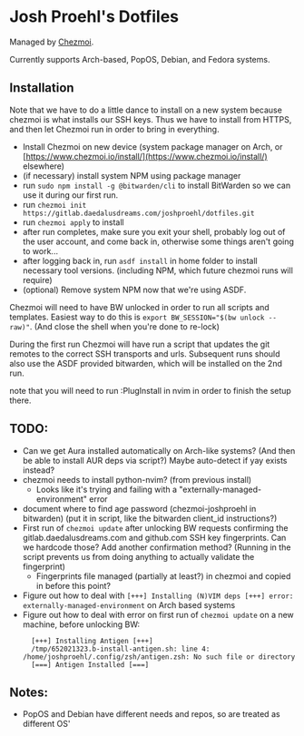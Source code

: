 # Josh Proehl's Dotfiles

Managed by [Chezmoi](https://www.chezmoi.io).

Currently supports Arch-based, PopOS, Debian, and Fedora systems.

## Installation
Note that we have to do a little dance to install on a new system because chezmoi is what installs our SSH keys. Thus we have to install from HTTPS, and then let Chezmoi run in order to bring in everything.

- Install Chezmoi on new device (system package manager on Arch, or [https://www.chezmoi.io/install/](https://www.chezmoi.io/install/) elsewhere) 
- (if necessary) install system NPM using package manager
- run `sudo npm install -g @bitwarden/cli` to install BitWarden so we can use it during our first run.
- run `chezmoi init https://gitlab.daedalusdreams.com/joshproehl/dotfiles.git`
- run `chezmoi apply` to install
- after run completes, make sure you exit your shell, probably log out of the user account, and come back in, otherwise some things aren't going to work...
- after logging back in, run `asdf install` in home folder to install necessary tool versions. (including NPM, which future chezmoi runs will require)
- (optional) Remove system NPM now that we're using ASDF.

Chezmoi will need to have BW unlocked in order to run all scripts and templates. Easiest way to do this is `export BW_SESSION="$(bw unlock --raw)"`. (And close the shell when you're done to re-lock)

During the first run Chezmoi will have run a script that updates the git remotes to the correct SSH transports and urls. Subsequent runs should also use the ASDF provided bitwarden, which will be installed on the 2nd run.

note that you will need to run :PlugInstall in nvim in order to finish the setup there.


## TODO: 
- Can we get Aura installed automatically on Arch-like systems? (And then be able to install AUR deps via script?) Maybe auto-detect if yay exists instead?
- chezmoi needs to install python-nvim? (from previous install)
  - Looks like it's trying and failing with a "externally-managed-environment" error
- document where to find age password (chezmoi-joshproehl in bitwarden) (put it in script, like the bitwarden client_id instructions?)
- First run of `chezmoi update` after unlocking BW requests confirming the gitlab.daedalusdreams.com and github.com SSH key fingerprints. Can we hardcode those? Add another confirmation method? (Running in the script prevents us from doing anything to actually validate the fingerprint)
  - Fingerprints file managed (partially at least?) in chezmoi and copied in before this point?
- Figure out how to deal with `[+++] Installing (N)VIM deps [+++] error: externally-managed-environment` on Arch based systems
- Figure out how to deal with error on first run of `chezmoi update` on a new machine, before unlocking BW:
  ```
    [+++] Installing Antigen [+++]
    /tmp/652021323.b-install-antigen.sh: line 4: /home/joshproehl/.config/zsh/antigen.zsh: No such file or directory
    [===] Antigen Installed [===]
  ```


## Notes:
- PopOS and Debian have different needs and repos, so are treated as different OS'
